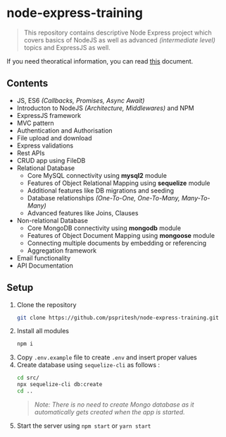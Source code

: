 node-express-training
=====================
> This repository contains descriptive Node Express project which covers basics of NodeJS as well as advanced *(intermediate level)* topics and ExpressJS as well.

If you need theoratical information, you can read [this](https://docs.google.com/document/d/17c6pEPkAsdw5HU_pKuPyzUgdpQvWHl-eHfePB349oUk/edit) document.

## Contents
* JS, ES6 *(Callbacks, Promises, Async Await)*
* Introducton to NodeJS *(Architecture, Middlewares)* and NPM
* ExpressJS framework
* MVC pattern
* Authentication and Authorisation
* File upload and download
* Express validations
* Rest APIs
* CRUD app using FileDB
* Relational Database
    * Core MySQL connectivity using **mysql2** module
    * Features of Object Relational Mapping using **sequelize** module
    * Additional features like DB migrations and seeding
    * Database relationships *(One-To-One, One-To-Many, Many-To-Many)*
    * Advanced features like Joins, Clauses
* Non-relational Database
    * Core MongoDB connectivity using **mongodb** module
    * Features of Object Document Mapping using **mongoose** module
    * Connecting multiple documents by embedding or referencing
    * Aggregation framework
* Email functionality
* API Documentation

## Setup
1. Clone the repository
    ```sh
    git clone https://github.com/pspritesh/node-express-training.git
    ```
2. Install all modules
   ```sh
   npm i
   ```
3. Copy `.env.example` file to create `.env` and insert proper values
4. Create database using `sequelize-cli` as follows : 
   ```sh
   cd src/
   npx sequelize-cli db:create
   cd ..
   ```
   > *Note: There is no need to create Mongo database as it automatically gets created when the app is started.*
5. Start the server using `npm start` or `yarn start`
